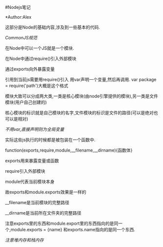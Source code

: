 #Nodejs笔记

*Author:Alex

这部分是Node的基础内容,涉及到一些基本的代码.

*CommonJS规范*

在Node中可以一个JS就是一个模块.

在Node中通过require()引入外部模块

通过exports向外暴露变量

引用到当前js需要用require()引入 用var声明一个变量,然后再调用. var package = require('path')大概是这个格式

模块大致可以分成两大类,一类是核心模块(由node引擎提供的模块),另一类是文件模块(用户自己创建的)

核心模块的标识就是自己模块的名字,文件模块的标识是文件的路径(可以是绝对也可以是相对)

*不用var,直接声明则为全局变量*

实际这些js执行的时候都是被包装在一个函数中.

function(exports,require,module,__filename,__dirname){函数体}

exports用来暴露变量或函数

require引入外部模块

module代表当前模块本身

故exports和module.exports效果是一样的

__filename是当前模块的完整路径

__dirname是当前所在文件夹的完整路径

注意exports里的东西和module.export里的东西指向的是同一个,module.exports = {name} 和exports.name指向的是同一个东西.

*注意堆内存和栈内存*
